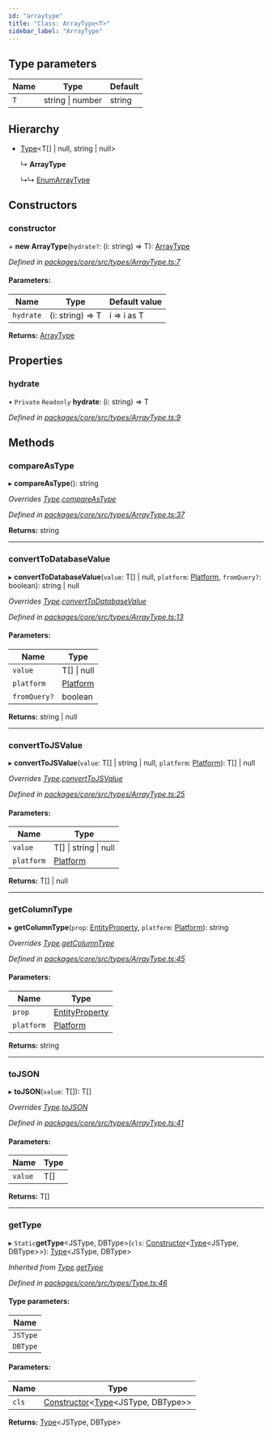 ```yaml
---
id: "arraytype"
title: "Class: ArrayType<T>"
sidebar_label: "ArrayType"
---
```


## Type parameters

Name | Type | Default |
------ | ------ | ------ |
`T` | string \| number | string |

## Hierarchy

* [Type](type.md)&#60;T[] \| null, string \| null>

  ↳ **ArrayType**

  ↳↳ [EnumArrayType](enumarraytype.md)

## Constructors

### constructor

\+ **new ArrayType**(`hydrate?`: (i: string) => T): [ArrayType](arraytype.md)

*Defined in [packages/core/src/types/ArrayType.ts:7](https://github.com/mikro-orm/mikro-orm/blob/c7aaca40d/packages/core/src/types/ArrayType.ts#L7)*

#### Parameters:

Name | Type | Default value |
------ | ------ | ------ |
`hydrate` | (i: string) => T | i => i as T |

**Returns:** [ArrayType](arraytype.md)

## Properties

### hydrate

• `Private` `Readonly` **hydrate**: (i: string) => T

*Defined in [packages/core/src/types/ArrayType.ts:9](https://github.com/mikro-orm/mikro-orm/blob/c7aaca40d/packages/core/src/types/ArrayType.ts#L9)*

## Methods

### compareAsType

▸ **compareAsType**(): string

*Overrides [Type](type.md).[compareAsType](type.md#compareastype)*

*Defined in [packages/core/src/types/ArrayType.ts:37](https://github.com/mikro-orm/mikro-orm/blob/c7aaca40d/packages/core/src/types/ArrayType.ts#L37)*

**Returns:** string

___

### convertToDatabaseValue

▸ **convertToDatabaseValue**(`value`: T[] \| null, `platform`: [Platform](platform.md), `fromQuery?`: boolean): string \| null

*Overrides [Type](type.md).[convertToDatabaseValue](type.md#converttodatabasevalue)*

*Defined in [packages/core/src/types/ArrayType.ts:13](https://github.com/mikro-orm/mikro-orm/blob/c7aaca40d/packages/core/src/types/ArrayType.ts#L13)*

#### Parameters:

Name | Type |
------ | ------ |
`value` | T[] \| null |
`platform` | [Platform](platform.md) |
`fromQuery?` | boolean |

**Returns:** string \| null

___

### convertToJSValue

▸ **convertToJSValue**(`value`: T[] \| string \| null, `platform`: [Platform](platform.md)): T[] \| null

*Overrides [Type](type.md).[convertToJSValue](type.md#converttojsvalue)*

*Defined in [packages/core/src/types/ArrayType.ts:25](https://github.com/mikro-orm/mikro-orm/blob/c7aaca40d/packages/core/src/types/ArrayType.ts#L25)*

#### Parameters:

Name | Type |
------ | ------ |
`value` | T[] \| string \| null |
`platform` | [Platform](platform.md) |

**Returns:** T[] \| null

___

### getColumnType

▸ **getColumnType**(`prop`: [EntityProperty](../interfaces/entityproperty.md), `platform`: [Platform](platform.md)): string

*Overrides [Type](type.md).[getColumnType](type.md#getcolumntype)*

*Defined in [packages/core/src/types/ArrayType.ts:45](https://github.com/mikro-orm/mikro-orm/blob/c7aaca40d/packages/core/src/types/ArrayType.ts#L45)*

#### Parameters:

Name | Type |
------ | ------ |
`prop` | [EntityProperty](../interfaces/entityproperty.md) |
`platform` | [Platform](platform.md) |

**Returns:** string

___

### toJSON

▸ **toJSON**(`value`: T[]): T[]

*Overrides [Type](type.md).[toJSON](type.md#tojson)*

*Defined in [packages/core/src/types/ArrayType.ts:41](https://github.com/mikro-orm/mikro-orm/blob/c7aaca40d/packages/core/src/types/ArrayType.ts#L41)*

#### Parameters:

Name | Type |
------ | ------ |
`value` | T[] |

**Returns:** T[]

___

### getType

▸ `Static`**getType**&#60;JSType, DBType>(`cls`: [Constructor](../index.md#constructor)&#60;[Type](type.md)&#60;JSType, DBType>>): [Type](type.md)&#60;JSType, DBType>

*Inherited from [Type](type.md).[getType](type.md#gettype)*

*Defined in [packages/core/src/types/Type.ts:46](https://github.com/mikro-orm/mikro-orm/blob/c7aaca40d/packages/core/src/types/Type.ts#L46)*

#### Type parameters:

Name |
------ |
`JSType` |
`DBType` |

#### Parameters:

Name | Type |
------ | ------ |
`cls` | [Constructor](../index.md#constructor)&#60;[Type](type.md)&#60;JSType, DBType>> |

**Returns:** [Type](type.md)&#60;JSType, DBType>
